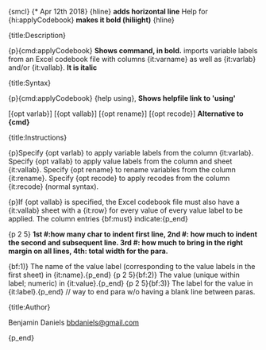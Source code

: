 {smcl}
{* Apr 12th 2018}
{hline}  **adds horizontal line**
Help for {hi:applyCodebook}  **makes it bold (hiliight)**
{hline}

{title:Description}

{p}{cmd:applyCodebook} **Shows command, in bold.**
imports variable labels from an Excel codebook file with columns {it:varname} as well as {it:varlab} and/or {it:vallab}. **It is italic**

{title:Syntax}

{p}{cmd:applyCodebook} {help using}, **Shows helpfile link to 'using'**

[{opt varlab}] [{opt vallab}] [{opt rename}] [{opt recode}] **Alternative to {cmd}**

{title:Instructions}

{p}Specify {opt varlab} to apply variable labels from the column {it:varlab}. Specify {opt vallab} to apply value labels from the column and sheet {it:vallab}. Specify {opt rename} to rename variables from the column {it:rename}. Specify {opt recode} to apply recodes from the column {it:recode} (normal syntax).

{p}If {opt vallab} is specified, the Excel codebook file must also have a {it:vallab} sheet with a {it:row} for every value of every value label to be applied. The column entries {bf:must} indicate:{p_end}

{p 2 5} **1st #:how many char to indent first line, 2nd #: how much to indent the second and subsequent line. 3rd #: how much to bring in the right margin on all lines, 4th: total width for the para.**

{bf:1)} The name of the value label (corresponding to the value labels in the first sheet) in {it:name}.{p_end}
{p 2 5}{bf:2)} The value (unique within label; numeric) in {it:value}.{p_end}
{p 2 5}{bf:3)} The label for the value in {it:label}.{p_end} // way to end para w/o having a blank line between paras.


{title:Author}

Benjamin Daniels
bbdaniels@gmail.com

{p_end}